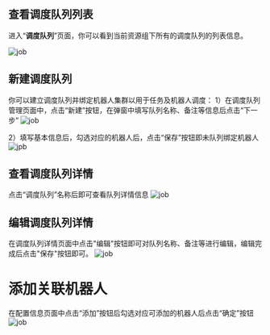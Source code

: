 ## 查看调度队列列表
进入“**调度队列**”页面，你可以看到当前资源组下所有的调度队列的列表信息。

![job](https://docimages.blob.core.chinacloudapi.cn/images/Console/queue/调度队列首页.png)

## 新建调度队列
你可以建立调度队列并绑定机器人集群以用于任务及机器人调度：
1）在调度队列管理页面中，点击“新建”按钮，在弹窗中填写队列名称、备注等信息后点击“下一步”
![job](https://docimages.blob.core.chinacloudapi.cn/images/Console/queue/%E6%96%B0%E5%BB%BA%E8%B0%83%E5%BA%A6%E9%98%9F%E5%88%97-1.png)


2）填写基本信息后，勾选对应的机器人后，点击“保存”按钮即未队列绑定机器人
![jpb](https://docimages.blob.core.chinacloudapi.cn/images/Console/queue/%E6%96%B0%E5%BB%BA%E8%B0%83%E5%BA%A6%E9%98%9F%E5%88%97-2.png)

## 查看调度队列详情
点击“调度队列”名称后即可查看队列详情信息
![job](https://docimages.blob.core.chinacloudapi.cn/images/Console/queue/查看队列详情.png)

## 编辑调度队列详情

在调度队列详情页面中点击"编辑"按钮即可对队列名称、备注等进行编辑，编辑完成后点击"保存"按钮即可。
![job](https://docimages.blob.core.chinacloudapi.cn/images/Console/queue/%E7%BC%96%E8%BE%91%E8%B0%83%E5%BA%A6%E9%98%9F%E5%88%97.png)


# 添加关联机器人
在配置信息页面中点击“添加”按钮后勾选对应可添加的机器人后点击“确定”按钮
![job](https://docimages.blob.core.chinacloudapi.cn/images/Console/queue/添加关联机器人.png)


